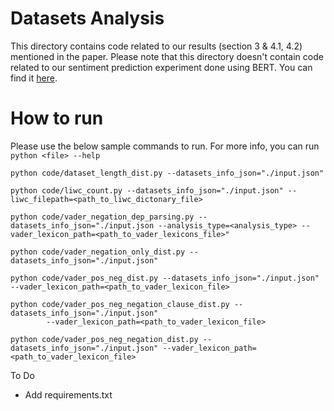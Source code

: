 # Datasets Analysis
This directory contains code related to our results (section 3 & 4.1, 4.2) mentioned in the paper. Please note that this directory doesn't contain code related to our sentiment prediction experiment done using BERT. You can find it [here](../sentiment-classification).

# How to run
Please use the below sample commands to run. For more info, you can run `python <file> --help`
```
python code/dataset_length_dist.py --datasets_info_json="./input.json"

python code/liwc_count.py --datasets_info_json="./input.json" --liwc_filepath=<path_to_liwc_dictonary_file>

python code/vader_negation_dep_parsing.py --datasets_info_json="./input.json --analysis_type=<analysis_type> --vader_lexicon_path=<path_to_vader_lexicons_file>"
    
python code/vader_negation_only_dist.py --datasets_info_json="./input.json"

python code/vader_pos_neg_dist.py --datasets_info_json="./input.json" --vader_lexicon_path=<path_to_vader_lexicon_file>

python code/vader_pos_neg_negation_clause_dist.py --datasets_info_json="./input.json" 
        --vader_lexicon_path=<path_to_vader_lexicon_file>

python code/vader_pos_neg_negation_dist.py --datasets_info_json="./input.json" --vader_lexicon_path=<path_to_vader_lexicon_file>
```

To Do
* Add requirements.txt